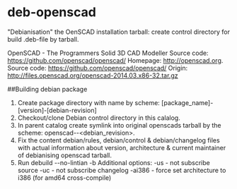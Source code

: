 deb-openscad
============

"Debianisation" the OenSCAD installation tarball:
    create control directory for build .deb-file by tarball.

OpenSCAD - The Programmers Solid 3D CAD Modeller
Source code: https://github.com/openscad/openscad/
Homepage: http://openscad.org.
Source code: https://github.com/openscad/openscad/
Origin: http://files.openscad.org/openscad-2014.03.x86-32.tar.gz

##Building debian package

1. Create package directory with name by scheme:
    [package_name]-[version]-[debian-revision]
2. Checkout/clone Debian control directory in this calalog.
3. In parent catalog create symlink into original openscads tarball
    by the scheme: openscad-<version>-<debian_revision>.
4. Fix the content debian/rules, debian/control & debian/changelog files with actual information
    about version, architecture & current maintainer of debianising openscad tarball.
5. Run debuild --no-lintian -b
    Additional options:
        -us - not subscribe source
        -uc - not subscribe changelog
        -ai386 - force set architecture to i386 (for amd64 cross-compile) 

